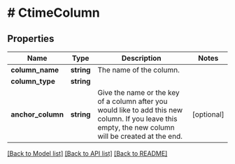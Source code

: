 # # CtimeColumn

## Properties

Name | Type | Description | Notes
------------ | ------------- | ------------- | -------------
**column_name** | **string** | The name of the column. |
**column_type** | **string** |  |
**anchor_column** | **string** | Give the name or the key of a column after you would like to add this new column. If you leave this empty, the new column will be created at the end. | [optional]

[[Back to Model list]](../../README.md#models) [[Back to API list]](../../README.md#endpoints) [[Back to README]](../../README.md)

